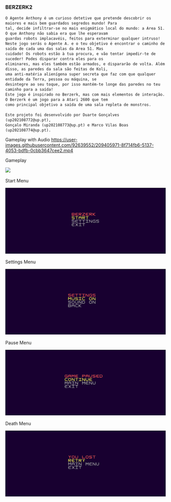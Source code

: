 ### BERZERK2

	O Agente Anthony é um curioso detetive que pretende descobrir os maiores e mais bem guardados segredos mundo! Para 
    tal, decide infiltrar-se no mais enigmático local do mundo: a Area 51. O que Anthony não sabia era que lhe esperavam
    guardas robots implacavéis, feitos para exterminar qualquer intruso! 
    Neste jogo serás o Agente A. e o teu objetivo é encontrar o caminho de saída de cada uma das salas da Area 51. Mas 
    cuidado! Os robots estão à tua procura, e vão tentar impedir-te de suceder! Podes disparar contra eles para os 
    eliminares, mas eles também estão armados, e dispararão de volta. Além disso, as paredes da sala são feitas de Koli, 
    uma anti-matéria alienígena super secreta que faz com que qualquer entidade da Terra, pessoa ou máquina, se 
    desintegre ao seu toque, por isso mantém-te longe das paredes no teu caminho para a saída!
    Este jogo é inspirado no Berzerk, mas com mais elementos de interação. O Berzerk é um jogo para a Atari 2600 que tem
    como principal objetivo a saída de uma sala repleta de monstros.
	
	Este projeto foi desenvolvido por Duarte Gonçalves (up202108772@up.pt), 
    Gonçalo Miranda (up202108773@up.pt) e Marco Vilas Boas (up202108774@up.pt).

Gameplay with Audio
https://user-images.githubusercontent.com/92639552/209405971-8f714fb6-5137-4053-bdfb-0cbb3647cee2.mp4

Gameplay

<img src="https://i.imgur.com/enP7ksc.gif"/>


Start Menu

<img src="docs/mockups/StartMenu.png"/>


Settings Menu

<img src="docs/mockups/SettingsMenu.png"/>


Pause Menu

<img src="docs/mockups/PauseMenu.png"/>


Death Menu

<img src="docs/mockups/DeathMenu.png"/>
